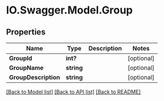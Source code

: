 # IO.Swagger.Model.Group
## Properties

Name | Type | Description | Notes
------------ | ------------- | ------------- | -------------
**GroupId** | **int?** |  | [optional] 
**GroupName** | **string** |  | [optional] 
**GroupDescription** | **string** |  | [optional] 

[[Back to Model list]](../README.md#documentation-for-models) [[Back to API list]](../README.md#documentation-for-api-endpoints) [[Back to README]](../README.md)


